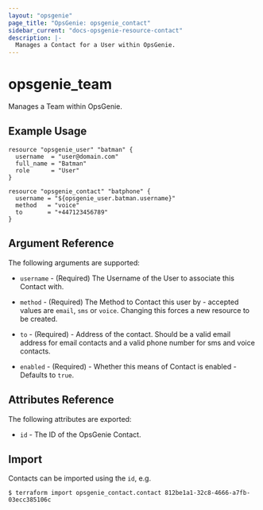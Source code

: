 ```yaml
---
layout: "opsgenie"
page_title: "OpsGenie: opsgenie_contact"
sidebar_current: "docs-opsgenie-resource-contact"
description: |-
  Manages a Contact for a User within OpsGenie.
---
```


# opsgenie\_team

Manages a Team within OpsGenie.

## Example Usage

```
resource "opsgenie_user" "batman" {
  username  = "user@domain.com"
  full_name = "Batman"
  role      = "User"
}

resource "opsgenie_contact" "batphone" {
  username = "${opsgenie_user.batman.username}"
  method   = "voice"
  to       = "+447123456789"
}
```

## Argument Reference

The following arguments are supported:

* `username` - (Required) The Username of the User to associate this Contact with.

* `method` - (Required) The Method to Contact this user by - accepted values are `email`, `sms` or `voice`. Changing this forces a new resource to be created.

* `to` - (Required) - Address of the contact. Should be a valid email address for email contacts and a valid phone number for sms and voice contacts.

* `enabled` - (Required) - Whether this means of Contact is enabled - Defaults to `true`.

## Attributes Reference

The following attributes are exported:

* `id` - The ID of the OpsGenie Contact.

## Import

Contacts can be imported using the `id`, e.g.

```
$ terraform import opsgenie_contact.contact 812be1a1-32c8-4666-a7fb-03ecc385106c
```
